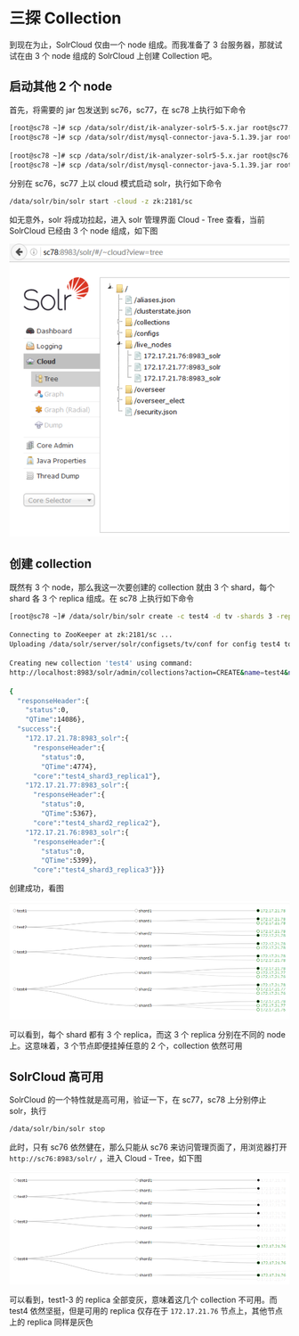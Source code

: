# 三探 Collection

到现在为止，SolrCloud 仅由一个 node 组成。而我准备了 3 台服务器，那就试试在由 3 个 node 组成的 SolrCloud 上创建 Collection 吧。

## 启动其他 2 个 node

首先，将需要的 jar 包发送到 sc76，sc77，在 sc78 上执行如下命令

```bash
[root@sc78 ~]# scp /data/solr/dist/ik-analyzer-solr5-5.x.jar root@sc77:/data/solr/dist/.
[root@sc78 ~]# scp /data/solr/dist/mysql-connector-java-5.1.39.jar root@sc77:/data/solr/dist/.

[root@sc78 ~]# scp /data/solr/dist/ik-analyzer-solr5-5.x.jar root@sc76:/data/solr/dist/.
[root@sc78 ~]# scp /data/solr/dist/mysql-connector-java-5.1.39.jar root@sc76:/data/solr/dist/.
```


分别在 sc76，sc77 上以 cloud 模式启动 solr，执行如下命令

```bash
/data/solr/bin/solr start -cloud -z zk:2181/sc
```

如无意外，solr 将成功拉起，进入 solr 管理界面 Cloud - Tree 查看，当前 SolrCloud 已经由 3 个 node 组成，如下图

![](sc9.PNG)

## 创建 collection

既然有 3 个 node，那么我这一次要创建的 collection 就由 3 个 shard，每个 shard 各 3 个 replica 组成。在 sc78 上执行如下命令

```bash
[root@sc78 ~]# /data/solr/bin/solr create -c test4 -d tv -shards 3 -replicationFactor 3

Connecting to ZooKeeper at zk:2181/sc ...
Uploading /data/solr/server/solr/configsets/tv/conf for config test4 to ZooKeeper at zk:2181/sc

Creating new collection 'test4' using command:
http://localhost:8983/solr/admin/collections?action=CREATE&name=test4&numShards=3&replicationFactor=3&maxShardsPerNode=3&collection.configName=test4

{
  "responseHeader":{
    "status":0,
    "QTime":14086},
  "success":{
    "172.17.21.78:8983_solr":{
      "responseHeader":{
        "status":0,
        "QTime":4774},
      "core":"test4_shard3_replica1"},
    "172.17.21.77:8983_solr":{
      "responseHeader":{
        "status":0,
        "QTime":5367},
      "core":"test4_shard2_replica2"},
    "172.17.21.76:8983_solr":{
      "responseHeader":{
        "status":0,
        "QTime":5399},
      "core":"test4_shard3_replica3"}}}
```

创建成功，看图

![](sc10.PNG)

可以看到，每个 shard 都有 3 个 replica，而这 3 个 replica 分别在不同的 node 上。这意味着，3 个节点即便挂掉任意的 2 个，collection 依然可用

## SolrCloud 高可用

SolrCloud 的一个特性就是高可用，验证一下，在 sc77，sc78 上分别停止 solr，执行

```bash
/data/solr/bin/solr stop
```

此时，只有 sc76 依然健在，那么只能从 sc76 来访问管理页面了，用浏览器打开 `http://sc76:8983/solr/` ，进入 Cloud - Tree，如下图

![](sc11.PNG)

可以看到，test1-3 的 replica 全部变灰，意味着这几个 collection 不可用。而 test4 依然坚挺，但是可用的 replica 仅存在于 `172.17.21.76` 节点上，其他节点上的 replica 同样是灰色